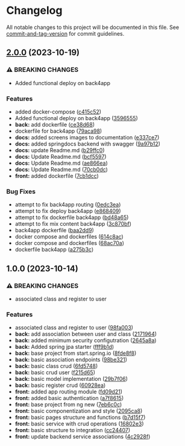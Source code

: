 # Changelog

All notable changes to this project will be documented in this file. See [commit-and-tag-version](https://github.com/absolute-version/commit-and-tag-version) for commit guidelines.

## [2.0.0](https://github.com/denisoncorbal/projeto-final-santander-bootcamp/compare/v1.0.0...v2.0.0) (2023-10-19)


### ⚠ BREAKING CHANGES

* Added functional deploy on back4app

### Features

* added docker-compose ([c415c52](https://github.com/denisoncorbal/projeto-final-santander-bootcamp/commit/c415c52d5f1953b5024c305aca2b9673f10cc920))
* Added functional deploy on back4app ([3596555](https://github.com/denisoncorbal/projeto-final-santander-bootcamp/commit/3596555493980dd194ea211118559a02d2851403))
* **back:** add dockerfile ([ce38d68](https://github.com/denisoncorbal/projeto-final-santander-bootcamp/commit/ce38d6843f2fe45d87299392bfcb6b5228f9d9a0))
* dockerfile for back4app ([79aca98](https://github.com/denisoncorbal/projeto-final-santander-bootcamp/commit/79aca9851636f01773bd890e993a160c6c598d15))
* **docs:** added screens images to documentation ([e337ce7](https://github.com/denisoncorbal/projeto-final-santander-bootcamp/commit/e337ce73ea4f725c5d22d7c208c701c7b8fa14b1))
* **docs:** added springdocs backend with swagger ([9a97b12](https://github.com/denisoncorbal/projeto-final-santander-bootcamp/commit/9a97b12a79cf93eeb84bcef646e5215c92499551))
* **docs:** update Readme.md ([b29ffc0](https://github.com/denisoncorbal/projeto-final-santander-bootcamp/commit/b29ffc0739ba28aa0992ff7a09f8bfa3485cd9f6))
* **docs:** Update Readme.md ([bcf5597](https://github.com/denisoncorbal/projeto-final-santander-bootcamp/commit/bcf5597736635308aeadfd8d3308b71a227e0bc0))
* **docs:** Update Readme.md ([ae866ea](https://github.com/denisoncorbal/projeto-final-santander-bootcamp/commit/ae866eae820446287c2a9d738cbd40e74f10c4cd))
* **docs:** Update Readme.md ([70cb0dc](https://github.com/denisoncorbal/projeto-final-santander-bootcamp/commit/70cb0dcabca43a357b6b708940f61566c20222b8))
* **front:** added dockerfile ([7cb1dcc](https://github.com/denisoncorbal/projeto-final-santander-bootcamp/commit/7cb1dcccf6b75db81c7237357b72ce22ca75983f))


### Bug Fixes

* attempt to fix back4app routing ([0edc3ea](https://github.com/denisoncorbal/projeto-final-santander-bootcamp/commit/0edc3ea5f8e2ec4f21357d2c012c80751ecbf55e))
* attempt to fix deploy back4app ([e868409](https://github.com/denisoncorbal/projeto-final-santander-bootcamp/commit/e868409b19c6095ac93e993c6306447185ebcfaf))
* attempt to fix dockerfile back4app ([bd48a65](https://github.com/denisoncorbal/projeto-final-santander-bootcamp/commit/bd48a65e7ef6110e525e553e1f61623e2516fa76))
* attempt to fix mix content back4app ([3c870bf](https://github.com/denisoncorbal/projeto-final-santander-bootcamp/commit/3c870bf68d863a981fd4ac11a2d04d5b0fe71b9c))
* back4app dockerfile ([baa2dd9](https://github.com/denisoncorbal/projeto-final-santander-bootcamp/commit/baa2dd93dbd8caaea5535774d60bb6cb70f5f358))
* docker compose and dockerfiles ([614c8ac](https://github.com/denisoncorbal/projeto-final-santander-bootcamp/commit/614c8ac21addf4b8c9ba515058cf52cb452798c9))
* docker compose and dockerfiles ([68ac70a](https://github.com/denisoncorbal/projeto-final-santander-bootcamp/commit/68ac70a027142348a2fb5039799c6890f4ccd794))
* dockerfile back4app ([a275b3c](https://github.com/denisoncorbal/projeto-final-santander-bootcamp/commit/a275b3c79c6b794335c849105b4f41b285804ea3))

## 1.0.0 (2023-10-14)


### ⚠ BREAKING CHANGES

* associated class and register to user

### Features

* associated class and register to user ([98fa003](https://github.com/denisoncorbal/projeto-final-santander-bootcamp/commit/98fa0037f55ea979fb1227c000c8f827a7616321))
* **back:** add association between user and class ([2171964](https://github.com/denisoncorbal/projeto-final-santander-bootcamp/commit/2171964962e78f283435548de7a5e6c3d5b7265b))
* **back:** added minimum security configutration ([2645a8a](https://github.com/denisoncorbal/projeto-final-santander-bootcamp/commit/2645a8af69b64365acbb84e40803c3295dc65af8))
* **back:** Added spring jpa starter ([fff9b1d](https://github.com/denisoncorbal/projeto-final-santander-bootcamp/commit/fff9b1dd5f5b7370be0271ee151e485343e5c77f))
* **back:** base project from start.spring.io ([8fde8f8](https://github.com/denisoncorbal/projeto-final-santander-bootcamp/commit/8fde8f8b5686e8619bab43e2a4c82fd311ee3568))
* **back:** basic association endpoints ([98be321](https://github.com/denisoncorbal/projeto-final-santander-bootcamp/commit/98be3215ffde74a9f66a2d11b7d5e119e9a4a2d6))
* **back:** basic class crud ([6fd5748](https://github.com/denisoncorbal/projeto-final-santander-bootcamp/commit/6fd5748bd82726cdfd71c7b784d2e3a269a158d0))
* **back:** basic crud user ([f215d65](https://github.com/denisoncorbal/projeto-final-santander-bootcamp/commit/f215d658e3d01f563db5f08be2036b364832716b))
* **back:** basic model implementation ([29b7f06](https://github.com/denisoncorbal/projeto-final-santander-bootcamp/commit/29b7f06a390d8c02290a8a81aaca53811d9e0591))
* **back:** basic register crud ([60928ea](https://github.com/denisoncorbal/projeto-final-santander-bootcamp/commit/60928ea9e9a35546b45e1701cc05867fae29ae33))
* **front:** added app routing module ([fd09d21](https://github.com/denisoncorbal/projeto-final-santander-bootcamp/commit/fd09d214b3cedd781fa1fa9d8965f5e29e8c6fd5))
* **front:** added basic authentication ([a7f8615](https://github.com/denisoncorbal/projeto-final-santander-bootcamp/commit/a7f86154d74c6e0c099578f78de13b5db0eb292d))
* **front:** base project from ng new ([7eb6c0c](https://github.com/denisoncorbal/projeto-final-santander-bootcamp/commit/7eb6c0c4583d2126943f15acba8226a111ced407))
* **front:** basic componentization and style ([2095ca8](https://github.com/denisoncorbal/projeto-final-santander-bootcamp/commit/2095ca8af3824740d88d0fd4a82c87216f2d33fb))
* **front:** basic pages structure and functions ([b7d15f7](https://github.com/denisoncorbal/projeto-final-santander-bootcamp/commit/b7d15f7621c63664800756027e1275e30905894a))
* **front:** basic service with crud operations ([16802e3](https://github.com/denisoncorbal/projeto-final-santander-bootcamp/commit/16802e361193c6bee2e739906cb9513e4a84844c))
* **front:** basic structure to integration ([cc24407](https://github.com/denisoncorbal/projeto-final-santander-bootcamp/commit/cc244079f6d21d673bde7e1f4048297c96cc027b))
* **front:** update backend service associations ([4c2928f](https://github.com/denisoncorbal/projeto-final-santander-bootcamp/commit/4c2928fc3bd4394692d5e74b170fa4df22cb1046))
